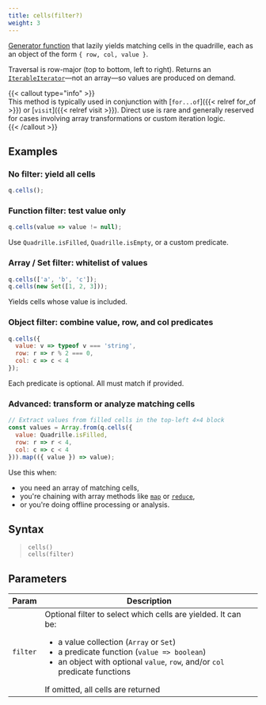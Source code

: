 ```yaml
---
title: cells(filter?)
weight: 3
---
```


[Generator function](https://developer.mozilla.org/en-US/docs/Web/JavaScript/Guide/Iterators_and_generators#generator_functions) that lazily yields matching cells in the quadrille, each as an object of the form `{ row, col, value }`.

Traversal is row-major (top to bottom, left to right). Returns an [`IterableIterator`](https://developer.mozilla.org/en-US/docs/Web/JavaScript/Reference/Iteration_protocols#the_iterable_protocol)—not an array—so values are produced on demand.

{{< callout type="info" >}}  
This method is typically used in conjunction with [`for...of`]({{< relref for_of >}}) or [`visit`]({{< relref visit >}}). Direct use is rare and generally reserved for cases involving array transformations or custom iteration logic.  
{{< /callout >}}

## Examples

### **No filter**: yield all cells

```js
q.cells();
```

### **Function filter**: test value only

```js
q.cells(value => value != null);
```

Use `Quadrille.isFilled`, `Quadrille.isEmpty`, or a custom predicate.

### **Array / Set filter**: whitelist of values

```js
q.cells(['a', 'b', 'c']);
q.cells(new Set([1, 2, 3]));
```

Yields cells whose value is included.

### **Object filter**: combine value, row, and col predicates

```js
q.cells({
  value: v => typeof v === 'string',
  row: r => r % 2 === 0,
  col: c => c < 4
});
```

Each predicate is optional. All must match if provided.

### **Advanced**: transform or analyze matching cells

```js
// Extract values from filled cells in the top-left 4×4 block
const values = Array.from(q.cells({
  value: Quadrille.isFilled,
  row: r => r < 4,
  col: c => c < 4
})).map(({ value }) => value);
```

Use this when:
- you need an array of matching cells,
- you're chaining with array methods like [`map`](https://developer.mozilla.org/en-US/docs/Web/JavaScript/Reference/Global_Objects/Array/map) or [`reduce`](https://developer.mozilla.org/en-US/docs/Web/JavaScript/Reference/Global_Objects/Array/reduce),
- or you're doing offline processing or analysis.

## Syntax

> `cells()`  
> `cells(filter)`

## Parameters

| Param    | Description |
|----------|-------------|
| `filter` | Optional filter to select which cells are yielded. It can be: <ul><li>a value collection (`Array` or `Set`)</li><li>a predicate function (`value => boolean`)</li><li>an object with optional `value`, `row`, and/or `col` predicate functions</li></ul> If omitted, all cells are returned |